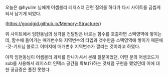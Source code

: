 오늘은 @hyulim 님에게 어셈블리 레지스터 관련 질의를 하다가 다시 사이트를 곱씹게 되서 남기게 되었다.  
  
(https://goodgid.github.io/Memory-Structure/)  
  
위 사이트에서 임현동님의 생각을 전달받은 바로는 함수를 호출하면 스택영역에 쌓이는데, 
함수에 들어가는 매개변수와 지역변수의 타입과 갯수만큼 스택영역에 쌓이기 때문에 -갓-기드님 블로그 이미지에 매개변수 지역변수가 깔리는 것이라고 하였다.  

아직 임현동님이 어셈블리 과제를 안나가셔서 본래 질문이었던, 어떤 분의 어셈코드가 sub를 사용해서 레지스터 인덱스 공간을 확보(?)하는 것처럼 
구현을 했었던데 이에 대한 궁금증은 풀진 못했다.  
